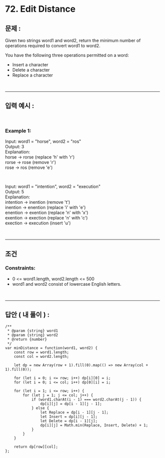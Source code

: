 # 72. Edit Distance

## 문제 :

Given two strings word1 and word2, return the minimum number of operations required to convert word1 to word2.

You have the following three operations permitted on a word:

- Insert a character
- Delete a character
- Replace a character

<br/>

---

## 입력 예시 :

<br/>

### Example 1:

Input: word1 = "horse", word2 = "ros"
<br/>
Output: 3
<br/>
Explanation:
<br/>
horse -> rorse (replace 'h' with 'r')
<br/>
rorse -> rose (remove 'r')
<br/>
rose -> ros (remove 'e')

<br/>

Input: word1 = "intention", word2 = "execution"
<br/>
Output: 5
<br/>
Explanation:
<br/>
intention -> inention (remove 't')
<br/>
inention -> enention (replace 'i' with 'e')
<br/>
enention -> exention (replace 'n' with 'x')
<br/>
exention -> exection (replace 'n' with 'c')
<br/>
exection -> execution (insert 'u')

<br/>

---

## 조건

### Constraints:

- 0 <= word1.length, word2.length <= 500
- word1 and word2 consist of lowercase English letters.

<br/>

---

## 답안 ( 내 풀이 ) :

```
/**
 * @param {string} word1
 * @param {string} word2
 * @return {number}
 */
var minDistance = function(word1, word2) {
    const row = word1.length;
    const col = word2.length;

    let dp = new Array(row + 1).fill(0).map(() => new Array(col + 1).fill(0));

    for (let i = 0; i <= row; i++) dp[i][0] = i;
    for (let i = 0; i <= col; i++) dp[0][i] = i;

    for (let i = 1; i <= row; i++) {
        for (let j = 1; j <= col; j++) {
            if (word1.charAt(i - 1) === word2.charAt(j - 1)) {
                dp[i][j] = dp[i - 1][j - 1];
            } else {
                let Replace = dp[i - 1][j - 1];
                let Insert = dp[i][j - 1];
                let Delete = dp[i - 1][j];
                dp[i][j] = Math.min(Replace, Insert, Delete) + 1;
            }
        }
    }

    return dp[row][col];
};
```

